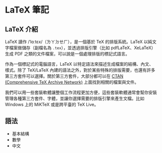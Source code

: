 # LaTeX 筆記

## LaTeX 介紹
LaTeX 讀作 /ˈlɑːtɛx/（ㄌㄚㄉㄝㄏ），是一個基於 TeX 的排版系統。LaTeX 以純文字檔案做儲存（副檔名為 `.tex`），並透過排版引擎（比如 pdfLaTeX、XeLaTeX）生成 PDF 之類的文件檔案，可以說是一個處理排版的標記式語言。

作為一個標記式的電腦語言，LaTeX 以特定語法來描述生成檔案的結構、內文、樣式。除了 TeX/LaTeX 內建的語法之外，對於某些特殊的排版需要，也還有許多第三方套件可以選擇。關於第三方套件，大部分都可以在 [CTAN (Comprehensive TeX Archive Network)](https://www.ctan.org) 上面找到相關的檔案與文件。

我們可以用一些套裝軟體讓整個工作流程更加方便，這些套裝軟體通常會幫你安裝管理各種第三方套件、字體，並讓你選擇需要的排版引擎來產生文檔。比如 Windows 上的 MiKTeX 或是跨平臺的 TeX Live。

## 語法
- 基本結構
- 數學
- 中文
